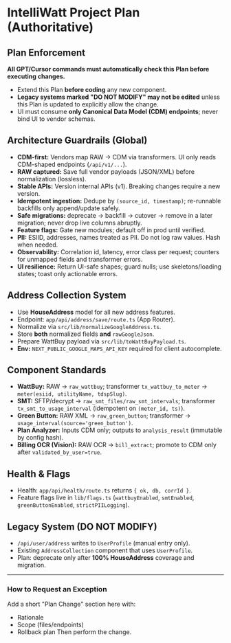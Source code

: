 # IntelliWatt Project Plan (Authoritative)

## Plan Enforcement
**All GPT/Cursor commands must automatically check this Plan before executing changes.**
- Extend this Plan **before coding** any new component.
- **Legacy systems marked "DO NOT MODIFY" may not be edited** unless this Plan is updated to explicitly allow the change.
- UI must consume **only Canonical Data Model (CDM) endpoints**; never bind UI to vendor schemas.

## Architecture Guardrails (Global)
- **CDM-first:** Vendors map RAW → CDM via transformers. UI only reads CDM-shaped endpoints (`/api/v1/...`).
- **RAW captured:** Save full vendor payloads (JSON/XML) before normalization (lossless).
- **Stable APIs:** Version internal APIs (v1). Breaking changes require a new version.
- **Idempotent ingestion:** Dedupe by `(source_id, timestamp)`; re-runnable backfills only append/update safely.
- **Safe migrations:** deprecate → backfill → cutover → remove in a later migration; never drop live columns abruptly.
- **Feature flags:** Gate new modules; default off in prod until verified.
- **PII:** ESIID, addresses, names treated as PII. Do not log raw values. Hash when needed.
- **Observability:** Correlation id, latency, error class per request; counters for unmapped fields and transformer errors.
- **UI resilience:** Return UI-safe shapes; guard nulls; use skeletons/loading states; toast only actionable errors.

## Address Collection System
- Use **HouseAddress** model for all new address features.
- Endpoint: `app/api/address/save/route.ts` (App Router).
- Normalize via `src/lib/normalizeGoogleAddress.ts`.
- Store **both** normalized fields **and** `rawGoogleJson`.
- Prepare WattBuy payload via `src/lib/toWattBuyPayload.ts`.
- **Env:** `NEXT_PUBLIC_GOOGLE_MAPS_API_KEY` required for client autocomplete.

## Component Standards
- **WattBuy:** RAW → `raw_wattbuy`; transformer `tx_wattbuy_to_meter` → `meter(esiid, utilityName, tdspSlug)`.
- **SMT:** SFTP/decrypt → `raw_smt_files/raw_smt_intervals`; transformer `tx_smt_to_usage_interval` (idempotent on `(meter_id, ts)`).
- **Green Button:** RAW XML → `raw_green_button`; transformer → `usage_interval(source='green_button')`.
- **Plan Analyzer:** Inputs CDM only; outputs to `analysis_result` (immutable by config hash).
- **Billing OCR (Vision):** RAW OCR → `bill_extract`; promote to CDM only after `validated_by_user=true`.

## Health & Flags
- Health: `app/api/health/route.ts` returns `{ ok, db, corrId }`.
- Feature flags live in `lib/flags.ts` (`wattbuyEnabled`, `smtEnabled`, `greenButtonEnabled`, `strictPIILogging`).

## Legacy System (DO NOT MODIFY)
- `/api/user/address` writes to `UserProfile` (manual entry only).
- Existing `AddressCollection` component that uses `UserProfile`.
- Plan: deprecate only after **100% HouseAddress** coverage and migration.

---

### How to Request an Exception
Add a short "Plan Change" section here with:
- Rationale
- Scope (files/endpoints)
- Rollback plan
Then perform the change.

